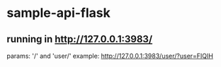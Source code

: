 # sample-api-flask
## running in http://127.0.0.1:3983/
params: '/' and 'user/'
example: http://127.0.0.1:3983/user/?user=FIQIH
